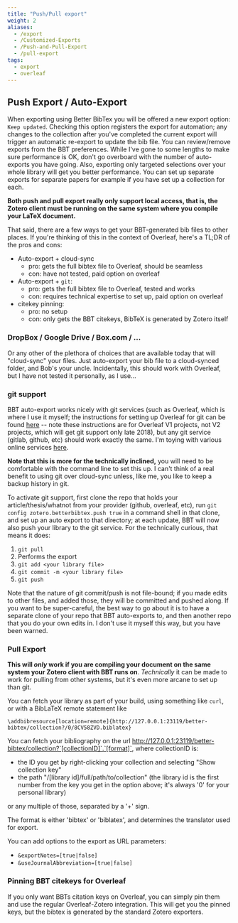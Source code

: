 ```yaml
---
title: "Push/Pull export"
weight: 2
aliases:
  - /export
  - /Customized-Exports
  - /Push-and-Pull-Export
  - /pull-export
tags:
  - export
  - overleaf
---
```

## Push Export / Auto-Export

When exporting using Better BibTex you will be offered a new export option: `Keep updated`. Checking this option
registers the export for automation; any changes to the collection after you've completed the current export will
trigger an automatic re-export to update the bib file. You can review/remove exports from the BBT preferences.  While
I've gone to some lengths to make sure performance is OK, don't go overboard with the number of auto-exports you have
going. Also, exporting only targeted selections over your whole library will get you better performance. You can set up
separate exports for separate papers for example if you have set up a collection for each.

**Both push and pull export really only support local access, that is, the Zotero client must be running on the same system where you compile your LaTeX document.**

That said, there are a few ways to get your BBT-generated bib files to other places. If you're thinking of this in the context of Overleaf, here's a TL;DR of the pros and cons:

* Auto-export + cloud-sync
  * pro: gets the full bibtex file to Overleaf, should be seamless
  * con: have not tested, paid option on overleaf
* Auto-export + `git`:
  * pro: gets the full bibtex file to Overleaf, tested and works
  * con: requires technical expertise to set up, paid option on overleaf
* citekey pinning:
  * pro: no setup
  * con: only gets the BBT citekeys, BibTeX is generated by Zotero itself

### DropBox / Google Drive / Box.com / ...

Or any other of the plethora of choices that are available today that will "cloud-sync" your files. Just auto-export your bib file to a cloud-synced folder, and Bob's your uncle. Incidentally, this should work with Overleaf, but I have not tested it personally, as I use...

### git support

BBT auto-export works nicely with git services (such as Overleaf, which is where I use it myself; the instructions for setting up Overleaf for git can be found [here](https://www.overleaf.com/blog/195-new-collaborate-online-and-offline-with-overleaf-and-git-beta) -- note these instructions are for Overleaf V1 projects, not V2 projects, which will get git support only late 2018), but any git service (gitlab, github, etc) should work exactly the same. I'm toying with various online services [here](https://github.com/retorquere/zotero-better-bibtex/projects/2).

**Note that this is more for the technically inclined,** you will need to be comfortable with the command line to set this up. I can't think of a real benefit to using git over cloud-sync unless, like me, you like to keep a backup history in git.

To activate git support, first clone the repo that holds your article/thesis/whatnot from your provider (github, overleaf, etc), run `git config zotero.betterbibtex.push true` in a command shell in that clone, and set up an auto export to that directory; at each update, BBT will now also push your library to the git service. For the technically curious, that means it does:

1. `git pull`
2. Performs the export
3. `git add <your library file>`
4. `git commit -m <your library file>`
5. `git push`

Note that the nature of git commit/push is not file-bound; if you made edits to other files, and added those, they will be committed and pushed along. If you want to be super-careful, the best way to go about it is to have a separate clone of your repo that BBT auto-exports to, and then another repo that you do your own edits in. I don't use it myself this way, but you have been warned.

### Pull Export

**This will *only* work if you are compiling your document on the same system your Zotero client with BBT runs on**. *Technically* it can be made to work for pulling from other systems, but it's even more arcane to set up than git.

You can fetch your library as part of your build, using something like `curl`, or with a BibLaTeX remote statement like

```
\addbibresource[location=remote]{http://127.0.0.1:23119/better-bibtex/collection?/0/8CV58ZVD.biblatex}
```

You can fetch your bibliography on the url http://127.0.0.1:23119/better-bibtex/collection?`[collectionID]`.`[format]`, where collectionID is:

* the ID you get by right-clicking your collection and selecting "Show collection key"
* the path "/[library id]/full/path/to/collection" (the library id is the first number from the key you get in the
  option above; it's always '0' for your personal library)

or any multiple of those, separated by a '+' sign.

The format is either 'bibtex' or 'biblatex', and determines the translator used for export.

You can add options to the export as URL parameters:

* `&exportNotes=[true|false]`
* `&useJournalAbbreviation=[true|false]`

### Pinning BBT citekeys for Overleaf

If you only want BBTs citation keys on Overleaf, you can simply pin them and use the regular Overleaf-Zotero integration. This will get you the pinned keys, but the bibtex is generated by the standard Zotero exporters.
